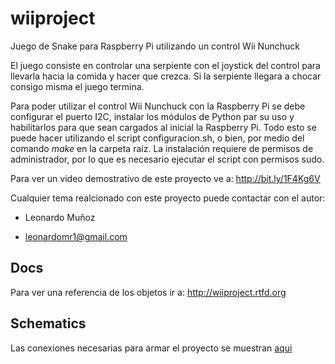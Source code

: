 wiiproject
==========
Juego de Snake para Raspberry Pi utilizando un control Wii Nunchuck

El juego consiste en controlar una serpiente con el joystick del control para llevarla hacia la comida y hacer que crezca. Si la serpiente llegara a chocar consigo misma el juego termina.

Para poder utilizar el control Wii Nunchuck con la Raspberry Pi se debe configurar el puerto I2C, instalar los módulos de Python par su uso y habilitarlos para que sean cargados al inicial la Raspberry Pi. Todo esto se puede hacer utilizando el script configuracion.sh, o bien, por medio del comando *make* en la carpeta raíz. La instalación requiere de permisos de administrador, por lo que es necesario ejecutar el script con permisos sudo.

Para ver un video demostrativo de este proyecto ve a:
http://bit.ly/1F4Kg6V

Cualquier tema realcionado con este proyecto puede contactar con el autor:
- Leonardo Muñoz
* leonardomr1@gmail.com

Docs
----
Para ver una referencia de los objetos ir a: http://wiiproject.rtfd.org

Schematics
----------
Las conexiones necesarias para armar el proyecto se muestran [aqui](schematics/)
